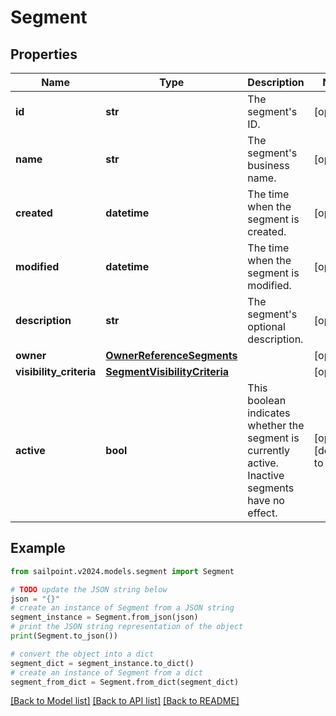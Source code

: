 # Segment


## Properties

Name | Type | Description | Notes
------------ | ------------- | ------------- | -------------
**id** | **str** | The segment&#39;s ID. | [optional] 
**name** | **str** | The segment&#39;s business name. | [optional] 
**created** | **datetime** | The time when the segment is created. | [optional] 
**modified** | **datetime** | The time when the segment is modified. | [optional] 
**description** | **str** | The segment&#39;s optional description. | [optional] 
**owner** | [**OwnerReferenceSegments**](OwnerReferenceSegments.md) |  | [optional] 
**visibility_criteria** | [**SegmentVisibilityCriteria**](SegmentVisibilityCriteria.md) |  | [optional] 
**active** | **bool** | This boolean indicates whether the segment is currently active. Inactive segments have no effect. | [optional] [default to False]

## Example

```python
from sailpoint.v2024.models.segment import Segment

# TODO update the JSON string below
json = "{}"
# create an instance of Segment from a JSON string
segment_instance = Segment.from_json(json)
# print the JSON string representation of the object
print(Segment.to_json())

# convert the object into a dict
segment_dict = segment_instance.to_dict()
# create an instance of Segment from a dict
segment_from_dict = Segment.from_dict(segment_dict)
```
[[Back to Model list]](../README.md#documentation-for-models) [[Back to API list]](../README.md#documentation-for-api-endpoints) [[Back to README]](../README.md)


